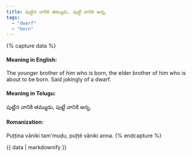 ```yaml
---
title: పుట్టిన వానికి తమ్ముడు, పుట్టే వానికి అన్న.
tags:
  - "dwarf"
  - "born"
---
```


{% capture data %}
#### Meaning in English:
The younger brother of him who is born, the elder brother of him who is about to be born.
Said jokingly of a dwarf.

#### Meaning in Telugu:
పుట్టిన వానికి తమ్ముడు, పుట్టే వానికి అన్న.

#### Romanization:
Puṭṭina vāniki tam'muḍu, puṭṭē vāniki anna.
{% endcapture %}

{{ data | markdownify }}

